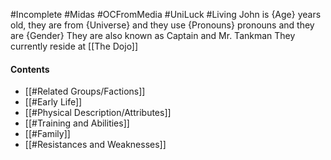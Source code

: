 #Incomplete #Midas #OCFromMedia #UniLuck #Living 
John is {Age} years old, they are from {Universe} and they use {Pronouns} pronouns and they are {Gender}
They are also known as Captain and Mr. Tankman
They currently reside at [[The Dojo]]
#### Contents
- [[#Related Groups/Factions]]
- [[#Early Life]]
- [[#Physical Description/Attributes]]
- [[#Training and Abilities]]
- [[#Family]]
- [[#Resistances and Weaknesses]]